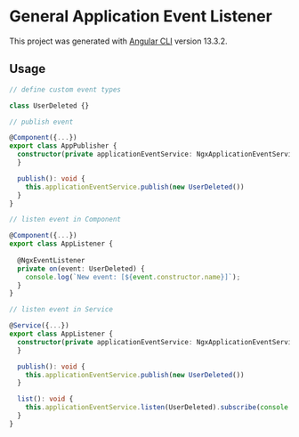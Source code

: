 # General Application Event Listener

This project was generated with [Angular CLI](https://github.com/angular/angular-cli) version 13.3.2.

## Usage

```ts
// define custom event types

class UserDeleted {}
```

```ts
// publish event

@Component({...})
export class AppPublisher {
  constructor(private applicationEventService: NgxApplicationEventService) {
  }

  publish(): void {
    this.applicationEventService.publish(new UserDeleted())
  }
}
```

```ts
// listen event in Component

@Component({...})
export class AppListener {
  
  @NgxEventListener
  private on(event: UserDeleted) {
    console.log(`New event: [${event.constructor.name}]`);
  }
}
```


```ts
// listen event in Service

@Service({...})
export class AppListener {
  constructor(private applicationEventService: NgxApplicationEventService) {
  }

  publish(): void {
    this.applicationEventService.publish(new UserDeleted())
  }

  list(): void {
    this.applicationEventService.listen(UserDeleted).subscribe(console.log)
  }
}
```
